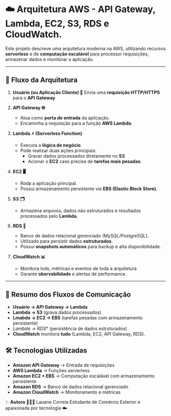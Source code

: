 # ☁️ Arquitetura AWS - API Gateway, Lambda, EC2, S3, RDS e CloudWatch.
Este projeto descreve uma arquitetura moderna na AWS, utilizando recursos **serverless** e de **computação escalável** para processor requisições, armazenar dados e monitorar a aplicação.

---
## 🚀 Fluxo da Arquitetura 

1. **Usuário (ou Aplicação Cliente) 👤**
   Envia uma **requisição HTTP/HTTPS** para o **API Gateway**.
   
2. **API Gateway 🌐**
      - Atua como **porta de entrada** da aplicação.
      - Encaminha a requisição para a função **AWS Lambda**.
  
3. **Lambda ⚡ (Serverless Function)**
   - Executa a **lógica de negócio**.
   - Pode realizar duas ações principais:
      - Gravar dados processados diretamente no **S3**
      - Acionar o **EC2** caso precise de **tarefas mais pesadas**.
    
4. **EC2 🖥️**
   - Roda a aplicação principal.
   - Possui armazenamento persistente via **EBS (Elastic Block Store)**.
  
5. **S3 🗂️**
   - Armazena arquivos, dados não estruturados e resultados processados pelo **Lambda**.

6. **RDS 🧵**
   - Banco de dados relacional gerenciado (MySQL/PostgreSQL).
   - Utilizado para persistir dados **estruturados**.
   - Possui **snapshots automáticos** para backup e alta disponibilidade.
  
7. **CloudWatch 📊**
   - Monitora lods, métricas e eventos de toda a arquitetura
   - Garante **obsrvabilidade** e alertas de performance.

---

## 🔀 Resumo dos Fluxos de Comunicação

- **Usuário → API Gateway → Lambda**
- **Lambda → S3** (grava dados processados)
- **Lmabda → EC2 → EBS** (tarefas pesadas com armazenamento persistente)
- *Lambda → RDS** (persistência de dados estruturados)
- **CloudWatch** monitora **tudo** (Lambda, EC2, API Gateway, RDS).


## 🛠️ Tecnologias Utilizadas 

- **Amazon API Gateway** → Entrada de requisições
- **AWS Lambda** → Funções serverless
- **Amazon EC2 + EBS** →  Computação escalável com armazenamento persistente
- **Amazon RDS** → Banco de dados relacional gerenciado
- **Amazon CloudWatch** → Monitoramento e métricas


✨ **Autora** 
👩🏻‍💻 Lauane Correia 
Estudante de Comércio Exterior e apaixonada por tecnologia ☁️


